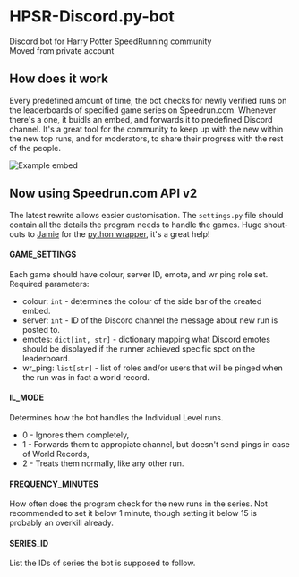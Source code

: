 # HPSR-Discord.py-bot
Discord bot for Harry Potter SpeedRunning community  
Moved from private account

## How does it work
Every predefined amount of time, the bot checks for newly verified runs on the leaderboards of specified game series on Speedrun.com. Whenever there's a one, it buidls an embed, and forwards it to predefined Discord channel. It's a great tool for the community to keep up with the new within the new top runs, and for moderators, to share their progress with the rest of the people.

![Example embed](https://cdn.discordapp.com/attachments/852890956306448394/1170826148700229702/image.png?ex=655a73d2&is=6547fed2&hm=3a2d0eff59a6519ffa006580a982c939a605bcf25f9b0372b1c7adc5ec96e7a6&)  
## Now using Speedrun.com API v2
The latest rewrite allows easier customisation. The `settings.py` file should contain all the details the program needs to handle the games. Huge shout-outs to [Jamie](https://github.com/ManicJamie) for the [python wrapper](https://github.com/ManicJamie/speedruncompy), it's a great help!

#### GAME_SETTINGS
Each game should have colour, server ID, emote, and wr ping role set.
Required parameters:
- colour:  `int`  - determines the colour of the side bar of the created embed.
- server:  `int`  - ID of the Discord channel the message about new run is posted to.
- emotes:  `dict[int, str]`  - dictionary mapping what Discord emotes should be displayed if the runner achieved specific spot on the leaderboard.
- wr_ping: `list[str]`  - list of roles and/or users that will be pinged when the run was in fact a world record.

#### IL_MODE
Determines how the bot handles the Individual Level runs.
- 0 - Ignores them completely,
- 1 - Forwards them to appropiate channel, but doesn't send pings in case of World Records,
- 2 - Treats them normally, like any other run.

#### FREQUENCY_MINUTES
How often does the program check for the new runs in the series. Not recommended to set it below 1 minute, though setting it below 15 is probably an overkill already.

#### SERIES_ID
List the IDs of series the bot is supposed to follow.